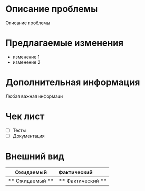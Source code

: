 # Описание проблемы
Описание проблемы

# Предлагаемые изменения
- изменение 1
- изменение 2

# Дополнительная информация
Любая важная информаци

# Чек лист
- [ ] Тесты
- [ ] Документация

# Внешний вид

Ожидаемый        | Фактический
:---------------:|:--------------------|
** Ожидаемый  ** | ** Фактический    **|
